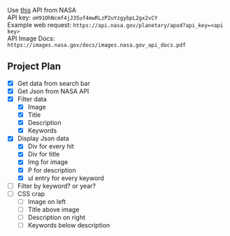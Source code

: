 Use [this](https://api.nasa.gov) API from NASA  
API key: `oH91OhNcmf4jJ35uf4mwRLzP2uYzgybpL2gx2vCY`  
Example web request: `https://api.nasa.gov/planetary/apod?api_key=<api key>`  
API Image Docs: `https://images.nasa.gov/docs/images.nasa.gov_api_docs.pdf`  

## Project Plan  
- [x] Get data from search bar  
- [x] Get Json from NASA API
- [x] Filter data
  - [x] Image
  - [x] Title
  - [x] Description
  - [x] Keywords
- [x] Display Json data
  - [x] Div for every hit
  - [x] Div for title
  - [x] Img for image
  - [x] P for description
  - [x] ul entry for every keyword
- [ ] Filter by keyword? or year?
- [ ] CSS crap
  - [ ] Image on left
  - [ ] Title above image
  - [ ] Description on right
  - [ ] Keywords below description
